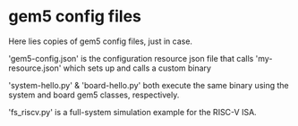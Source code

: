 # gem5 config files
Here lies copies of gem5 config files, just in case.

'gem5-config.json' is the configuration resource json file that calls 'my-resource.json' which sets up and calls a custom binary

'system-hello.py' & 'board-hello.py' both execute the same binary using the system and board gem5 classes, respectively.

'fs_riscv.py' is a full-system simulation example for the RISC-V ISA.
